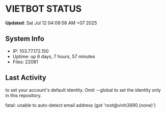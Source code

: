 # VIETBOT STATUS
**Updated**: Sat Jul 12 04:09:58 AM +07 2025

## System Info
- IP: 103.77.172.150
- Uptime: up 6 days, 7 hours, 57 minutes
- Files: 22081

## Last Activity

to set your account's default identity.
Omit --global to set the identity only in this repository.

fatal: unable to auto-detect email address (got 'root@vinh3690.(none)')
